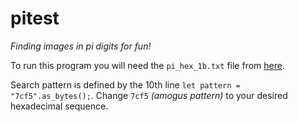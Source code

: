 # pitest
*Finding images in pi digits for fun!*

To run this program you will need the `pi_hex_1b.txt` file from [here](https://pi2e.ch/blog/2017/03/10/pi-digits-download/).

Search pattern is defined by the 10th line `let pattern = "7cf5".as_bytes();`. Change `7cf5` *(amogus pattern)* to your desired hexadecimal sequence.